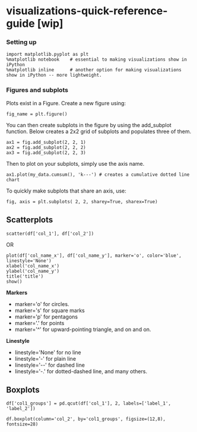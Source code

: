 
# visualizations-quick-reference-guide [wip]

### Setting up

    import matplotlib.pyplot as plt
    %matplotlib notebook 	# essential to making visualizations show in iPython
    %matplotlib inline 		# another option for making visualizations show in iPython -- more lightweight.

### Figures and subplots
Plots exist in a Figure. Create a new figure using:

    fig_name = plt.figure()

You can then create subplots in the figure by using the add_subplot function. Below creates a 2x2 grid of subplots and populates three of them.

    ax1 = fig.add_subplot(2, 2, 1) 
    ax2 = fig.add_subplot(2, 2, 2) 
    ax3 = fig.add_subplot(2, 2, 3)

Then to plot on your subplots, simply use the axis name.

    ax1.plot(my_data.cumsum(), 'k---') # creates a cumulative dotted line chart

To quickly make subplots that share an axis, use:

    fig, axis = plt.subplots( 2, 2, sharey=True, sharex=True)



## Scatterplots

    scatter(df['col_1'], df['col_2'])

OR 

    plot(df['col_name_x'], df['col_name_y'], marker='o', color='blue', linestyle='None')
    xlabel('col_name_x')
    ylabel('col_name_y')
    title('title')
    show()

**Markers**
-   marker='o' for circles. 
-   marker='s' for square marks
-   marker='p' for pentagons
-   marker='.' for points
-   marker='^' for upward-pointing triangle, and on and on.

**Linestyle**
-   linestyle='None' for no line
-   linestyle='-' for plain line
-   linestyle='--' for dashed line
-   linestyle='-.' for dotted-dashed line, and many others.

## Boxplots

    df['col1_groups'] = pd.qcut(df['col_1'], 2, labels=['label_1', 'label_2'])
    
    df.boxplot(column='col_2', by='col1_groups', figsize=(12,8), fontsize=28)


<!--stackedit_data:
eyJoaXN0b3J5IjpbMjA1ODQyMjkzMSw5MzU5NDk0MTcsMTUzNj
Q1NDQ0MiwyMDY5MzI1NTg2XX0=
-->